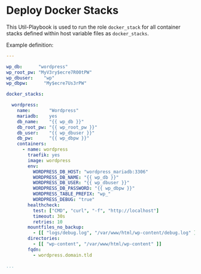 # Deploy Docker Stacks

This Util-Playbook is used to run the role `docker_stack` for all container stacks defined within host variable files as `docker_stacks`.

Example definition:

```yml
---

wp_db:      "wordpress"
wp_root_pw: "MyV3ry$ecre7R00tPW"
wp_dbuser:    "wp"
wp_dbpw:      "My$ecre7Us3rPW"

docker_stacks:

  wordpress:
    name:       "Wordpress"
    mariadb:    yes
    db_name:    "{{ wp_db }}"
    db_root_pw: "{{ wp_root_pw }}"
    db_user:    "{{ wp_dbuser }}"
    db_pw:      "{{ wp_dbpw }}"
    containers:
      - name: wordpress
        traefik: yes
        image: wordpress
        env:
          WORDPRESS_DB_HOST: "wordpress_mariadb:3306"
          WORDPRESS_DB_NAME: "{{ wp_db }}"
          WORDPRESS_DB_USER: "{{ wp_dbuser }}"
          WORDPRESS_DB_PASSWORD: "{{ wp_dbpw }}"
          WORDPRESS_TABLE_PREFIX: "wp_"
          WORDPRESS_DEBUG: "true"
        healthcheck:
          test: ["CMD", "curl", "-f", "http://localhost"]
          timeout: 30s
          retries: 10
        mountfiles_no_backup:
          - [[ "logs/debug.log", "/var/www/html/wp-content/debug.log" ]]
        directories:
          - [[ "wp-content", "/var/www/html/wp-content" ]]
        fqdn:
          - wordpress.domain.tld

...
```
